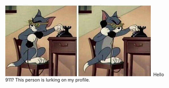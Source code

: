 <img src="https://raw.githubusercontent.com/Rohan69420/BoredRo/master/tom.jpg"> <img>
Hello 911? This person is lurking on my profile.
